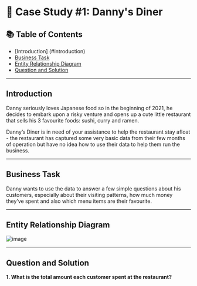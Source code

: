 # 🍜 Case Study #1: Danny's Diner 

## 📚 Table of Contents
- [Introduction] (#introduction)
- [Business Task](#business-task)
- [Entity Relationship Diagram](#entity-relationship-diagram)
- [Question and Solution](#question-and-solution)

***
## Introduction
Danny seriously loves Japanese food so in the beginning of 2021, he decides to embark upon a risky venture and opens up a cute little restaurant that sells his 3 favourite foods: sushi, curry and ramen.

Danny’s Diner is in need of your assistance to help the restaurant stay afloat - the restaurant has captured some very basic data from their few months of operation but have no idea how to use their data to help them run the business.
***
## Business Task

Danny wants to use the data to answer a few simple questions about his customers, especially about their visiting patterns, how much money they’ve spent and also which menu items are their favourite. 

***
## Entity Relationship Diagram
![image](https://user-images.githubusercontent.com/81607668/127271130-dca9aedd-4ca9-4ed8-b6ec-1e1920dca4a8.png)

***
## Question and Solution

**1. What is the total amount each customer spent at the restaurant?**
````sql


````
